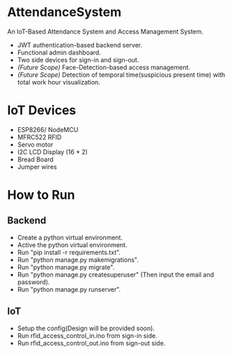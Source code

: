 # AttendanceSystem
An IoT-Based Attendance System and Access Management System. 
* JWT authentication-based backend server.
* Functional admin dashboard.
* Two side devices for sign-in and sign-out.
* *(Future Scope)* Face-Detection-based access management.
* *(Future Scope)* Detection of temporal time(suspicious present time) with total work hour visualization.

# IoT Devices
* ESP8266/ NodeMCU
* MFRC522 RFID
* Servo motor
* I2C LCD Display (16 * 2)
* Bread Board
* Jumper wires

# How to Run
## Backend
* Create a python virtual environment.
* Active the python virtual environment. 
* Run "pip install -r requirements.txt".
* Run "python manage.py makemigrations".
* Run "python manage.py migrate".
* Run "python manage.py createsuperuser" (Then input the email and password).
* Run "python manage.py runserver".

## IoT
* Setup the config(Design will be provided soon).
* Run rfid_access_control_in.ino from sign-in side.
* Run rfid_access_control_out.ino from sign-out side.

  
